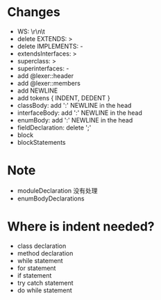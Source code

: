 # Changes
* WS: \r\n\t
* delete EXTENDS: >
* delete IMPLEMENTS: -
* extendsInterfaces: >
* superclass: >
* superinterfaces: -
* add @lexer::header
* add @lexer::members
* add NEWLINE
* add tokens { INDENT, DEDENT }
* classBody: add ':' NEWLINE in the head
* interfaceBody: add ':' NEWLINE in the head
* enumBody: add ':' NEWLINE in the head
* fieldDeclaration: delete ';'
* block
* blockStatements

# Note
* moduleDeclaration 没有处理
* enumBodyDeclarations

# Where is indent needed?
* class declaration
* method declaration
* while statement
* for statement
* if statement
* try catch statement
* do while statement